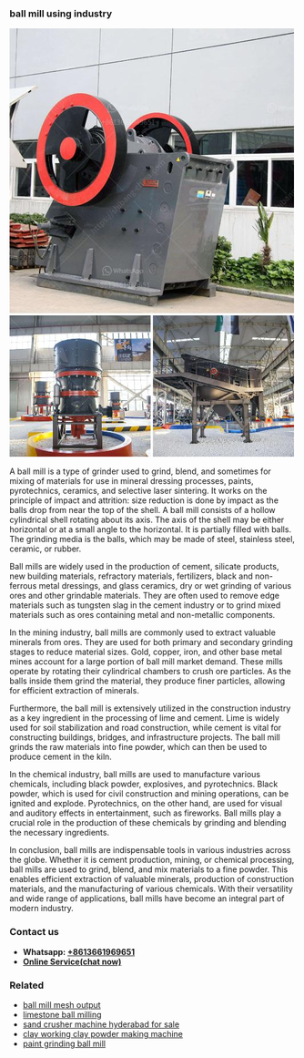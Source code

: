 <h3>ball mill using industry</h3><img src='1702259988.jpg' alt=''><p>A ball mill is a type of grinder used to grind, blend, and sometimes for mixing of materials for use in mineral dressing processes, paints, pyrotechnics, ceramics, and selective laser sintering. It works on the principle of impact and attrition: size reduction is done by impact as the balls drop from near the top of the shell. A ball mill consists of a hollow cylindrical shell rotating about its axis. The axis of the shell may be either horizontal or at a small angle to the horizontal. It is partially filled with balls. The grinding media is the balls, which may be made of steel, stainless steel, ceramic, or rubber.</p><p>Ball mills are widely used in the production of cement, silicate products, new building materials, refractory materials, fertilizers, black and non-ferrous metal dressings, and glass ceramics, dry or wet grinding of various ores and other grindable materials. They are often used to remove edge materials such as tungsten slag in the cement industry or to grind mixed materials such as ores containing metal and non-metallic components.</p><p>In the mining industry, ball mills are commonly used to extract valuable minerals from ores. They are used for both primary and secondary grinding stages to reduce material sizes. Gold, copper, iron, and other base metal mines account for a large portion of ball mill market demand. These mills operate by rotating their cylindrical chambers to crush ore particles. As the balls inside them grind the material, they produce finer particles, allowing for efficient extraction of minerals.</p><p>Furthermore, the ball mill is extensively utilized in the construction industry as a key ingredient in the processing of lime and cement. Lime is widely used for soil stabilization and road construction, while cement is vital for constructing buildings, bridges, and infrastructure projects. The ball mill grinds the raw materials into fine powder, which can then be used to produce cement in the kiln.</p><p>In the chemical industry, ball mills are used to manufacture various chemicals, including black powder, explosives, and pyrotechnics. Black powder, which is used for civil construction and mining operations, can be ignited and explode. Pyrotechnics, on the other hand, are used for visual and auditory effects in entertainment, such as fireworks. Ball mills play a crucial role in the production of these chemicals by grinding and blending the necessary ingredients.</p><p>In conclusion, ball mills are indispensable tools in various industries across the globe. Whether it is cement production, mining, or chemical processing, ball mills are used to grind, blend, and mix materials to a fine powder. This enables efficient extraction of valuable minerals, production of construction materials, and the manufacturing of various chemicals. With their versatility and wide range of applications, ball mills have become an integral part of modern industry.</p><h3>Contact us</h3><ul><li><strong>Whatsapp:&nbsp;<a href="https://wa.me/8613661969651">+8613661969651</a></strong></li><li><a href="https://swt.shibang-china.com/?git&amp;zhl&amp;ball mill using industry"><strong>Online Service(chat now)</strong></a></li></ul><h3>Related</h3><ul><li><a href='ball mill mesh output.md'>ball mill mesh output</a></li><li><a href='limestone ball milling.md'>limestone ball milling</a></li><li><a href='sand crusher machine hyderabad for sale.md'>sand crusher machine hyderabad for sale</a></li><li><a href='clay working clay powder making machine.md'>clay working clay powder making machine</a></li><li><a href='paint grinding ball mill.md'>paint grinding ball mill</a></li></ul>